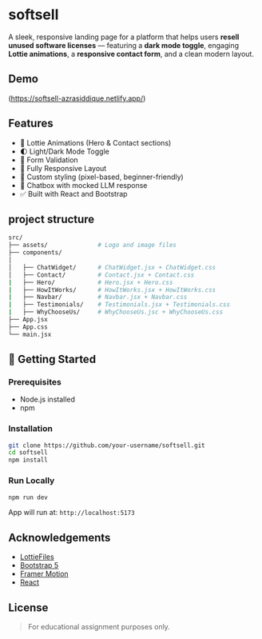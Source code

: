 # softsell

A sleek, responsive landing page for a platform that helps users **resell unused software licenses** — featuring a **dark mode toggle**, engaging **Lottie animations**, a **responsive contact form**, and a clean modern layout.

## Demo

(https://softsell-azrasiddique.netlify.app/)

## Features

- 🎥 Lottie Animations (Hero & Contact sections)
- 🌓 Light/Dark Mode Toggle
- 🧠 Form Validation
- 📱 Fully Responsive Layout
- 🎨 Custom styling (pixel-based, beginner-friendly)
- 💬 Chatbox with mocked LLM response
- ✅ Built with React and Bootstrap

## project structure
```bash
src/
├── assets/              # Logo and image files
├── components/
│   
│   ├── ChatWidget/      # ChatWidget.jsx + ChatWidget.css
│   ├── Contact/         # Contact.jsx + Contact.css
|   ├── Hero/            # Hero.jsx + Hero.css
|   ├── HowItWorks/      # HowItWorks.jsx + HowItWorks.css
|   ├── Navbar/          # Navbar.jsx + Navbar.css
|   ├── Testimonials/    # Testimonials.jsx + Testimonials.css
|   ├── WhyChooseUs/     # WhyChooseUs.jsc + WhyChooseUs.css
├── App.jsx
├── App.css
└── main.jsx
```

## 🚀 Getting Started

### Prerequisites

* Node.js installed
* npm

### Installation

```bash
git clone https://github.com/your-username/softsell.git
cd softsell
npm install
```

### Run Locally

```bash
npm run dev
```

App will run at: `http://localhost:5173`

## Acknowledgements

* [LottieFiles](https://lottiefiles.com/)
* [Bootstrap 5](https://getbootstrap.com/)
* [Framer Motion](https://www.framer.com/motion/)
* [React](https://react.dev/)


## License

> For educational assignment purposes only.

